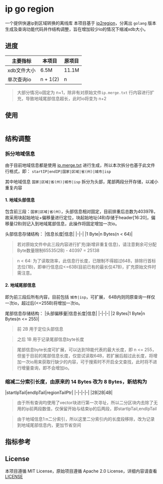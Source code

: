 # ip go region

一个提供快速ip到区域转换的离线库
本项目基于 [ip2region](https://github.com/lionsoul2014/ip2region)，分离出 `golang` 版本生成及查询功能代码并作结构调整，旨在增加较少io的情况下缩减xdb大小。

## 进度
|主要指标|本项目|原项目|
|-|-|-|
|xdb文件大小|6.5M|11.1M|
|单次查询io|n + 1(2)|n|
> 大部分情况io固定为 n+1，除非有对原始文件`ip.merge.txt` 行内容进行扩充，导致地域尾部信息超长，此时io将变为 n+2

## 使用
```golang
```


## 结构调整
### 拆分地域信息
由于目前地域信息都是使用 [ip.merge.txt](https://github.com/lionsoul2014/ip2region/blob/master/data/ip.merge.txt) 进行生成，所以本次拆分也基于此文件行格式，即：
`startIP|endIP|国家|区域|省(州)|城市|isp`

其中地域信息 `国家|区域|省(州)|城市|isp` 拆分为头部，尾部两段分开存储，以减小重复内容


#### 1. 地域头部信息
包含前三段：`国家|区域|省(州)`，头部信息相对固定，目前排重后总数为40397B，故采用块起始地址+偏移量进行定位，块起始地址(4B)存储于header[16:20]，偏移量(2B)则记入到地域尾部信息，此操作将固定增加一次io。

头部信息存储结构：
|信息长度|信息|
|-|-|
|1 Byte|n Bytes(n < 64)|

> 若对原始文件中此三段内容进行扩充(新增非重复信息)，请注意剩余可分配Byte数量限制65535(2B) - 40397 = 25138

> n < 64: 为了读取效率，此信息行长度，已限制不得超过64B，排除行首标志位(1B)，即单行信息应<=63B(目前已有的最长仅47B)，扩充原始文件时需注意。


#### 2. 地域尾部信息
即为前三段后所有内容，目前包括 `城市|isp`，可扩展，
64B内则同原查询一样仅一次io，超过后(<=255B)将增加一次io。

尾部信息存储结构：
|头部偏移量|信息长度|信息|
|-|-|-|
|2 Bytes|1 Byte|n Bytes(n <= 255)|


> 前 2B 用于定位头部信息

> 之后 1B 用于记录尾部信息byte长度

> 尾部信息byte长度可扩展，可以达到1B能代表的最大长度，即 n <= 255，但鉴于目前的尾部信息长度，仅尝试读取64B，若扩展后超过此长度，将增加一次io用来获取行缺少的内容，可于搜索时不开启全文查找，此时将不进行增量查询，即不会增加io。


### 缩减二分索引长度，由原来的 14 Bytes 改为 8 Bytes，新结构为
|startIpTail|endIpTail|regionTailPtr|
|-|-|-|-|
|2B|2B|4B|
> 由于所有查询均使用了vector块进行第一次寻址，所以二分区块内去除了无用的ip前两段数值，仅保留开始与结束ip的后两段，即startIpTail,endIpTail

> 由于地域信息1:n二分索引，所以这里二分索引内的长度段移除，改为记录到地域尾部信息内，更加节省空间

## 指标参考

## License
本项目遵循 MIT License，原始项目遵循 Apache 2.0 License，详细内容请查看 [LICENSE](./LICENSE)